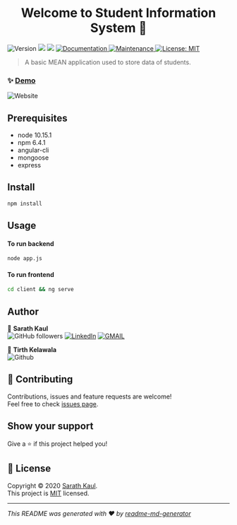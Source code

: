 <h1 align="center">Welcome to Student Information System 👋</h1>
<p>
  <img alt="Version" src="https://img.shields.io/badge/version-1.0.0-blue.svg?cacheSeconds=2592000" />
  <img src="https://img.shields.io/badge/node-10.15.1-blue.svg" />
  <img src="https://img.shields.io/badge/npm-6.4.1-blue.svg" />
  <a href="https://github.com/SKAUL05/Student_Information_System#readme" target="_blank">
    <img alt="Documentation" src="https://img.shields.io/badge/documentation-yes-brightgreen.svg" />
  </a>
  <a href="https://github.com/SKAUL05/Student_Information_System/graphs/commit-activity" target="_blank">
    <img alt="Maintenance" src="https://img.shields.io/badge/Maintained%3F-yes-green.svg" />
  </a>
  <a href="https://github.com/SKAUL05/Student_Information_System/blob/master/licence.md" target="_blank">
    <img alt="License: MIT" src="https://img.shields.io/github/license/SKAUL05/Student_Information_System" />
  </a>
  
</p>

> A basic MEAN application used to store data of students.


### ✨ [Demo](https://skaul05-sis.herokuapp.com) 
![Website](https://img.shields.io/website?down_color=down&down_message=offline&style=plastic&up_color=green&up_message=up&url=https%3A%2F%2Fskaul05-tictactoe.herokuapp.com)


## Prerequisites

- node 10.15.1
- npm 6.4.1
- angular-cli
- mongoose
- express

## Install

```sh
npm install
```

## Usage

#### To run backend
```sh
node app.js
```
#### To run frontend

```sh
cd client && ng serve
```


## Author

👤 **Sarath Kaul** <br>
![GitHub followers](https://img.shields.io/github/followers/SKAUL05?style=social) [![LinkedIn](https://img.shields.io/static/v1.svg?label=connect&message=@skaul05&color=success&logo=linkedin&style=flat&logoColor=white&colorA=blue)](https://www.linkedin.com/in/skaul05/) [![GMAIL](https://img.shields.io/static/v1.svg?label=send&message=kaul.sarath@gmail.com&color=red&logo=gmail&style=social)](mailto:kaul.sarath@gmail.com?subject=Hello)

👤 **Tirth Kelawala** <br>
![Github](https://img.shields.io/github/followers/coder2033?style=social)

## 🤝 Contributing

Contributions, issues and feature requests are welcome!<br />Feel free to check [issues page](https://github.com/SKAUL05/Student_Information_System/issues). 

## Show your support

Give a ⭐️ if this project helped you!

## 📝 License

Copyright © 2020 [Sarath Kaul](https://github.com/SKAUL05).<br />
This project is [MIT](https://github.com/SKAUL05/Student_Information_System/blob/master/licence.md) licensed.

***
_This README was generated with ❤️ by [readme-md-generator](https://github.com/kefranabg/readme-md-generator)_

